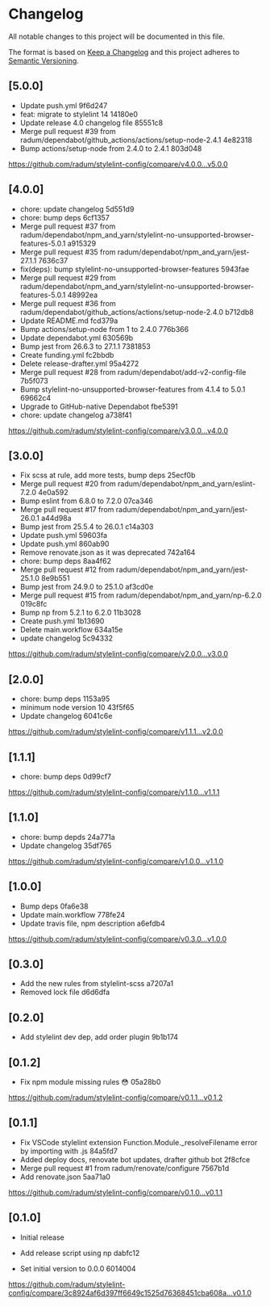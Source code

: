 # Changelog

All notable changes to this project will be documented in this file.

The format is based on [Keep a Changelog](http://keepachangelog.com/en/1.0.0/)
and this project adheres to [Semantic Versioning](http://semver.org/spec/v2.0.0.html).

## [5.0.0]

- Update push.yml  9f6d247
- feat: migrate to stylelint 14  14180e0
- Update release 4.0 changelog file  85551c8
- Merge pull request #39 from radum/dependabot/github_actions/actions/setup-node-2.4.1  4e82318
- Bump actions/setup-node from 2.4.0 to 2.4.1  803d048

https://github.com/radum/stylelint-config/compare/v4.0.0...v5.0.0

## [4.0.0]

- chore: update changelog  5d551d9
- chore: bump deps  6cf1357
- Merge pull request #37 from radum/dependabot/npm_and_yarn/stylelint-no-unsupported-browser-features-5.0.1  a915329
- Merge pull request #35 from radum/dependabot/npm_and_yarn/jest-27.1.1  7636c37
- fix(deps): bump stylelint-no-unsupported-browser-features  5943fae
- Merge pull request #29 from radum/dependabot/npm_and_yarn/stylelint-no-unsupported-browser-features-5.0.1  48992ea
- Merge pull request #36 from radum/dependabot/github_actions/actions/setup-node-2.4.0  b712db8
- Update README.md  fcd379a
- Bump actions/setup-node from 1 to 2.4.0  776b366
- Update dependabot.yml  630569b
- Bump jest from 26.6.3 to 27.1.1  7381853
- Create funding.yml  fc2bbdb
- Delete release-drafter.yml  95a4272
- Merge pull request #28 from radum/dependabot/add-v2-config-file  7b5f073
- Bump stylelint-no-unsupported-browser-features from 4.1.4 to 5.0.1  69662c4
- Upgrade to GitHub-native Dependabot  fbe5391
- chore: update changelog  a738f41

https://github.com/radum/stylelint-config/compare/v3.0.0...v4.0.0

## [3.0.0]

- Fix scss at rule, add more tests, bump deps  25ecf0b
- Merge pull request #20 from radum/dependabot/npm_and_yarn/eslint-7.2.0  4e0a592
- Bump eslint from 6.8.0 to 7.2.0  07ca346
- Merge pull request #17 from radum/dependabot/npm_and_yarn/jest-26.0.1  a44d98a
- Bump jest from 25.5.4 to 26.0.1  c14a303
- Update push.yml  59603fa
- Update push.yml  860ab90
- Remove renovate.json as it was deprecated  742a164
- chore: bump deps  8aa4f62
- Merge pull request #12 from radum/dependabot/npm_and_yarn/jest-25.1.0  8e9b551
- Bump jest from 24.9.0 to 25.1.0  af3cd0e
- Merge pull request #15 from radum/dependabot/npm_and_yarn/np-6.2.0  019c8fc
- Bump np from 5.2.1 to 6.2.0  11b3028
- Create push.yml  1b13690
- Delete main.workflow  634a15e
- update changelog  5c94332

https://github.com/radum/stylelint-config/compare/v2.0.0...v3.0.0

## [2.0.0]

- chore: bump deps  1153a95
- minimum node version 10  43f5f65
- Update changelog  6041c6e

https://github.com/radum/stylelint-config/compare/v1.1.1...v2.0.0

## [1.1.1]

- chore: bump deps  0d99cf7

https://github.com/radum/stylelint-config/compare/v1.1.0...v1.1.1

## [1.1.0]

- chore: bump depds  24a771a
- Update changelog  35df765

https://github.com/radum/stylelint-config/compare/v1.0.0...v1.1.0

## [1.0.0]

- Bump deps  0fa6e38
- Update main.workflow  778fe24
- Update travis file, npm description  a6efdb4

https://github.com/radum/stylelint-config/compare/v0.3.0...v1.0.0

## [0.3.0]

- Add the new rules from stylelint-scss a7207a1
- Removed lock file d6d6dfa

## [0.2.0]

- Add stylelint dev dep, add order plugin 9b1b174

## [0.1.2]

- Fix npm module missing rules 😳  05a28b0

https://github.com/radum/stylelint-config/compare/v0.1.1...v0.1.2

## [0.1.1]

- Fix VSCode stylelint extension Function.Module._resolveFilename error by importing with .js  84a5fd7
- Added deploy docs, renovate bot updates, drafter github bot  2f8cfce
- Merge pull request #1 from radum/renovate/configure  7567b1d
- Add renovate.json  5aa71a0

https://github.com/radum/stylelint-config/compare/v0.1.0...v0.1.1

## [0.1.0]

- Initial release

- Add release script using np  dabfc12
- Set initial version to 0.0.0  6014004

https://github.com/radum/stylelint-config/compare/3c8924af6d397ff6649c1525d76368451cba608a...v0.1.0
